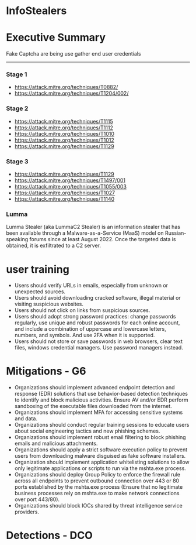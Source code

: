 # InfoStealers

# Executive Summary
Fake Captcha are being use gather end user credentials


-----



### Stage 1
- https://attack.mitre.org/techniques/T0882/
- https://attack.mitre.org/techniques/T1204/002/

### Stage 2
- https://attack.mitre.org/techniques/T1115
- https://attack.mitre.org/techniques/T1112
- https://attack.mitre.org/techniques/T1010
- https://attack.mitre.org/techniques/T1012
- https://attack.mitre.org/techniques/T1129

### Stage 3
- https://attack.mitre.org/techniques/T1129
- https://attack.mitre.org/techniques/T1497/001
- https://attack.mitre.org/techniques/T1055/003
- https://attack.mitre.org/techniques/T1027
- https://attack.mitre.org/techniques/T1140


### Lumma

Lumma Stealer (aka LummaC2 Stealer) is an information stealer that has been available through a Malware-as-a-Service (MaaS) model on Russian-speaking forums since at least August 2022. Once the targeted data is obtained, it is exfiltrated to a C2 server.

###


# user training
- Users should verify URLs in emails, especially from unknown or unexpected sources.
- Users should avoid downloading cracked software, illegal material or visiting suspicious websites.
- Users should not click on links from suspicious sources.
- Users should adopt strong password practices: change passwords regularly, use unique and robust passwords for each online account, and include a combination of uppercase and lowercase letters, numbers, and symbols. And use 2FA when it is supported.
- Users should not store or save passwords in web browsers, clear text files, windows credential managers. Use password managers instead.

# Mitigations - G6
- Organizations should implement advanced endpoint detection and response (EDR) solutions that use behavior-based detection techniques to identify and block malicious activities. Ensure AV and/or EDR perform sandboxing of the executable files downloaded from the internet.
- Organizations should implement MFA for accessing sensitive systems and data.
- Organizations should conduct regular training sessions to educate users about social engineering tactics and new phishing schemes.
- Organizations should implement robust email filtering to block phishing emails and malicious attachments.
- Organizations should apply a strict software execution policy to prevent users from downloading malware disguised as fake software installers.
- Organization should implement application whitelisting solutions to allow only legitimate applications or scripts to run via the mshta.exe process.
- Organizations should deploy Group Policy to enforce the firewall rule across all endpoints to prevent outbound connection over 443 or 80 ports established by the mshta.exe process (Ensure that no legitimate business processes rely on mshta.exe to make network connections over port 443/80).
- Organizations should block IOCs shared by threat intelligence service providers.


# Detections - DCO










